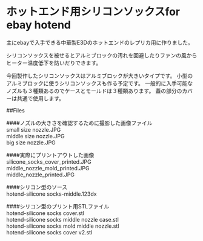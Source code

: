 # ホットエンド用シリコンソックスfor ebay hotend

主にebayで入手できる中華製E3Dのホットエンドのレプリカ用に作りました。  

シリコンソックスを被せるとアルミブロックの汚れを回避したりファンの風から
ヒーター温度低下を防いだりできます。  

今回製作したシリコンソックスはアルミブロックが大きいタイプです。
小型のアルミブロックに使うシリコンソックスも作る予定です。
一般的に入手可能なノズルも３種類あるのでケースとモールドは３種類あります。
蓋の部分のカバーは共通で使用します。  

##Files  

####ノズルの大きさを確認するために撮影した画像ファイル  
small size nozzle.JPG  
middle size nozzle.JPG  
big size nozzle.JPG  

####実際にプリントアウトした画像  
silicone_socks_cover_printed.JPG  
middle_nozzle_mold_printed.JPG  
middle_nozzle_printed.JPG  

####シリコン型のソース  
hotend-silicone socks-middle.123dx  

####シリコン型のプリント用STLファイル  
hotend-silicone socks cover.stl  
hotend-silicone socks middle nozzle case.stl  
hotend-silicone socks mold middle nozzle.stl  
hotend-silicone socks cover v2.stl  
